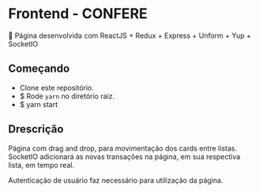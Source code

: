 # Frontend - CONFERE

:rocket: Página desenvolvida com ReactJS + Redux + Express + Unform + Yup + SocketIO

## Começando

- Clone este repositório.
- \$ Rode `yarn` no diretório raiz.
- \$ yarn start

## Drescrição

Página com drag and drop, para movimentação dos cards entre listas. SocketIO adicionará as novas transações na página, em sua respectiva lista, em tempo real.

Autenticação de usuário faz necessário para utilização da página.
